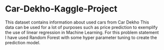 # Car-Dekho-Kaggle-Project

This dataset contains information about used cars from Car Dekho This data can be used for a lot of purposes such as price prediction to exemplify the use of linear regression in Machine Learning. For this problem statement I have used Random Forest with some hyper parameter tuning to create the prediction model.
